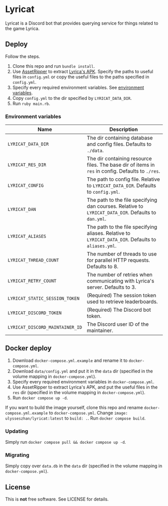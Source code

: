 # Lyricat

Lyricat is a Discord bot that provides querying service for things related to the game Lyrica.

## Deploy

Follow the steps.

1. Clone this repo and run `bundle install`.
2. Use [AssetRipper](https://github.com/AssetRipper/AssetRipper)
to extract [Lyrica's APK](https://apkcombo.com/lyrica/com.Rnova.lyrica/download/apk).
Specify the paths to useful files in `config.yml`
or copy the useful files to the paths specified in `config.yml`.
3. Specify every required environment variables. See [environment variables](#environment-variables).
4. Copy `config.yml` to the dir specified by `LYRICAT_DATA_DIR`.
5. Run `ruby main.rb`.

### Environment variables

| Name | Description |
|-|-|
| `LYRICAT_DATA_DIR` | The dir containing database and config files. Defaults to `./data`. |
| `LYRICAT_RES_DIR` | The dir containing resource files. The base dir of items in `res` in config. Defaults to `./res`. |
| `LYRICAT_CONFIG` | The path to config file. Relative to `LYRICAT_DATA_DIR`. Defaults to `config.yml`. |
| `LYRICAT_DAN` | The path to the file specifying dan courses. Relative to `LYRICAT_DATA_DIR`. Defaults to `dan.yml`. |
| `LYRICAT_ALIASES` | The path to the file specifying aliases. Relative to `LYRICAT_DATA_DIR`. Defaults to `aliases.yml`. |
| `LYRICAT_THREAD_COUNT` | The number of threads to use for parallel HTTP requests. Defaults to 8. |
| `LYRICAT_RETRY_COUNT` | The number of retries when communicating with Lyrica's server. Defaults to 3. |
| `LYRICAT_STATIC_SESSION_TOKEN` | (Required) The session token used to retrieve leaderboards. |
| `LYRICAT_DISCORD_TOKEN` | (Required) The Discord bot token. |
| `LYRICAT_DISCORD_MAINTAINER_ID` | The Discord user ID of the maintainer. |

## Docker deploy

1. Download `docker-compose.yml.example` and rename it to `docker-compose.yml`.
2. Download `data/config.yml` and put it in the `data` dir
(specified in the volume mapping in `docker-compose.yml`).
3. Specify every required environment variables in `docker-compose.yml`.
4. Use AssetRipper to extract Lyrica's APK, and put the useful files in the `res` dir
(specified in the volume mapping in `docker-compose.yml`).
5. Run `docker compose up -d`.

If you want to build the image yourself,
clone this repo and rename `docker-compose.yml.example` to `docker-compose.yml`.
Change `image: ulysseszhan/lyricat:latest` to `build: .`.
Run `docker compose build`.

### Updating

Simply run `docker compose pull && docker compose up -d`.

### Migrating

Simply copy over `data.db` in the `data` dir (specified in the volume mapping in `docker-compose.yml`).

## License

This is **not** free software.
See LICENSE for details.
